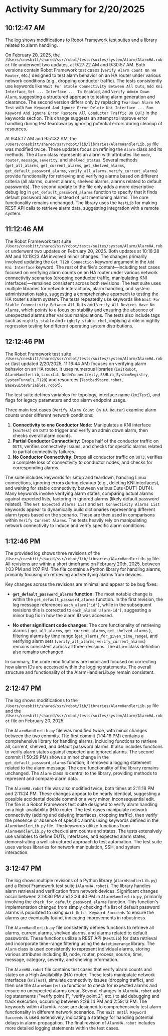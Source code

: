 # Activity Summary for 2/20/2025

## 10:12:47 AM
The log shows modifications to Robot Framework test suites and a library related to alarm handling.

On February 20, 2025, the `/Users/cnesbitt/shared/ssr/robot/tests/suites/system/Alarm/AlarmHA.robot` file underwent two updates, at 9:27:22 AM and 9:30:57 AM.  Both versions contain Robot Framework test cases (`Verify Alarm Count On HA Router`, etc.) designed to test alarm behavior on an HA router under various network conditions (e.g., dropping conductor traffic).  The tests consistently use keywords like `Wait For Stable Connectivity Between All Duts`, `Add Kni Interface`, `Set ... Interface ... To Enabled`, and `Verify Admin Down Alarm`, suggesting a structured approach to testing alarm generation and clearance. The second version differs only by replacing  `Teardown Alarm HA Test` with `Run Keyword And Ignore Error Delete Kni Interface ... Run Keyword And Ignore Error Restore All Conductor Traffic On DUT3` in the keywords section. This change suggests an attempt to improve error handling during test teardown by ignoring potential errors during cleanup of resources.

At 9:45:17 AM and 9:51:32 AM, the  `/Users/cnesbitt/shared/ssr/robot/lib/libraries/AlarmHandlerLib.py` file was modified twice. These updates focus on refining the `Alarm` class and its methods.  The `Alarm` class represents an alarm with attributes like `node`, `router`, `message`, `severity`, and `shelved_status`. Several methods (`get_all_alarms`, `get_current_alarms`, `get_shelved_alarms`, `get_default_password_alarms`, `verify_all_alarms`, `verify_current_alarms`) provide functionality for retrieving and verifying alarms based on different criteria (all alarms, current alarms, shelved alarms, alarms related to default passwords).  The second update to the file only adds a more descriptive debug log in `get_default_password_alarms` function to specify that it finds default password alarms, instead of just mentioning alarms.  The core functionality remains unchanged.  The library uses the `RestLib` for making REST API calls to retrieve alarm data, suggesting integration with a remote system.


## 11:12:46 AM
The Robot Framework test suite `/Users/cnesbitt/shared/ssr/robot/tests/suites/system/Alarm/AlarmHA.robot` underwent two updates on February 20, 2025.  Both updates at 10:18:28 AM and 10:19:23 AM involved minor changes.  The changes primarily involved updating the `Get T128 Connection` keyword argument in the `Add Kni Interface` keyword. The rest of the file's content—including test cases focused on verifying alarm counts on an HA router under various network connectivity scenarios (dropping conductor traffic, manipulating KNI interfaces)—remained consistent across both revisions.  The test suite uses multiple libraries for network interactions, alarm handling, and system administration tasks, suggesting a comprehensive approach to testing the HA router's alarm system.  The tests repeatedly use keywords like `Wait For Stable Connectivity Between All Duts` and `Verify All Devices Have No Alarms`, which points to a focus on stability and ensuring the absence of unexpected alarms after various manipulations.  The tests also include tags such as `nightly_stable` and `nightly_stable_rhel`, implying a role in nightly regression testing for different operating system distributions.


## 12:12:46 PM
The Robot Framework test suite `/Users/cnesbitt/shared/ssr/robot/tests/suites/system/Alarm/AlarmHA.robot` (last updated 2/20/2025, 11:16:44 AM) focuses on verifying alarm behavior on an HA router.  It uses numerous libraries (`InitRobot`, `AlarmHandlerLib`, `LinuxLib`, `NodeConnectivity`, `SSHLib`, `SystemRegistry`, `SystemTunnels`, `T128`) and resources (`TestbedStore.robot`, `BaseSuiteVariables.robot`).

The test suite defines variables for topology, interface name (`kniTest`), and flags for legacy parameters and top alarm endpoint usage.

Three main test cases (`Verify Alarm Count On HA Router`) examine alarm counts under different network conditions:

1.  **Connectivity to one Conductor Node:**  Manipulates a KNI interface (`kniTest`) on `DUT3` to trigger and verify an admin down alarm, then checks overall alarm counts.
2.  **Partial Conductor Connectivity:**  Drops half of the conductor traffic on `DUT3`, verifies connectivity issues, and checks for specific alarms related to partial connectivity failures.
3.  **No Conductor Connectivity:**  Drops all conductor traffic on `DUT3`, verifies a complete loss of connectivity to conductor nodes, and checks for corresponding alarms.

The suite includes keywords for setup and teardown, handling Linux connections, ignoring errors during cleanup (e.g., deleting KNI interfaces), and waiting for stable connectivity between various Duts (DUT1-DUT4).  Many keywords involve verifying alarm states, comparing actual alarms against expected lists, factoring in ignored alarms (likely default password related). The `Get Expected Alarms List` and `Get Connectivity Alarms List` keywords appear to dynamically build dictionaries representing different alarm types based on the scenario.  These are then used in comparisons within `Verify Current Alarms`. The tests heavily rely on manipulating network connectivity to induce and verify specific alarm conditions.


## 1:12:46 PM
The provided log shows three revisions of the `/Users/cnesbitt/shared/ssr/robot/lib/libraries/AlarmHandlerLib.py` file.  All revisions are within a short timeframe on February 20th, 2025, between 1:03 PM and 1:07 PM. The file contains a Python library for handling alarms, primarily focusing on retrieving and verifying alarms from devices.

Key changes across the revisions are minimal and appear to be bug fixes:


* **`get_default_password_alarms` function:** The most notable change is within the `get_default_password_alarms` function.  In the first revision, the log message references `each_alarm['id']`, while in the subsequent revisions this is corrected to `each_alarm['alarm-id']`, suggesting a minor bug fix in how the alarm ID was accessed.

* **No other significant code changes:**  The core functionality of retrieving alarms ( `get_all_alarms`, `get_current_alarms`, `get_shelved_alarms` ), filtering alarms by time range (`get_alarms_for_given_time_range`), and verifying alarm sets (`verify_all_alarms`, `verify_current_alarms`) remains consistent across all three revisions. The `Alarm` class definition also remains unchanged.

In summary, the code modifications are minor and focused on correcting how alarm IDs are accessed within the logging statements. The overall structure and functionality of the AlarmHandlerLib.py remain consistent.


## 2:12:47 PM
The log shows modifications to the `/Users/cnesbitt/shared/ssr/robot/lib/libraries/AlarmHandlerLib.py` file and the `/Users/cnesbitt/shared/ssr/robot/tests/suites/system/Alarm/AlarmHA.robot` file on February 20, 2025.

The `AlarmHandlerLib.py` file was modified twice, with minor changes between the two commits.  The first commit (1:14:16 PM) contains a comprehensive library for handling alarms, including functions to retrieve all, current, shelved, and default password alarms. It also includes functions to verify alarm states against expected and ignored alarms. The second commit (1:50:29 PM) shows a minor change in the `get_default_password_alarms` function; it removed a logging statement related to the alarm message. The core functionality of the library remains unchanged.  The `Alarm` class is central to the library, providing methods to represent and compare alarm data.

The `AlarmHA.robot` file was also modified twice, both times at 2:11:18 PM and 2:11:24 PM. These changes appear to be nearly identical, suggesting a possible accidental double commit or a very minor, inconsequential edit.  The file is a Robot Framework test suite designed to verify alarm handling on a high-availability (HA) router.  The test cases manipulate network connectivity (adding and deleting interfaces, dropping traffic), then verify the presence or absence of specific alarms using keywords defined in the `AlarmHandlerLib.py` file. The keywords utilize functions from `AlarmHandlerLib.py` to check alarm counts and states.  The tests extensively use variables to define DUTs, interfaces, and expected alarm states, demonstrating a well-structured approach to test automation.  The test suite uses various libraries for network manipulation, SSH, and system interaction.


## 3:12:47 PM
The log shows multiple revisions of a Python library (`AlarmHandlerLib.py`) and a Robot Framework test suite (`AlarmHA.robot`).  The library handles alarm retrieval and verification from network devices.  Significant changes occur between 2:19:36 PM and 2:24:40 PM in `AlarmHandlerLib.py`, primarily involving the `check_for_default_password_alarms` function.  This function's implementation changed from simply checking if a list of default password alarms is populated to using `Wait Until Keyword Succeeds` to ensure the alarms are eventually found, indicating improvements in robustness.

The `AlarmHandlerLib.py` file consistently defines functions to retrieve all alarms, current alarms, shelved alarms, and alarms related to default passwords. These functions utilize a REST API (`RestLib`) for data retrieval and incorporate time-range filtering using the `datetimerange` library.  The `Alarm` class is used consistently to represent individual alarms, storing various attributes including ID, node, router, process, source, time, message, category, severity, and shelving information.

The `AlarmHA.robot` file contains test cases that verify alarm counts and states on a High Availability (HA) router.  These tests manipulate network interfaces (`kniTest`), simulate connectivity issues (dropping traffic), and then use the `AlarmHandlerLib` functions to check for expected alarms and ensure no unexpected alarms occur.  Several changes in `AlarmHA.robot` add log statements ("verify point 1", "verify point 2", etc.)  to aid debugging and track execution, occurring between 2:29:14 PM and 2:59:13 PM.  The keywords within `AlarmHA.robot` are designed to comprehensively test alarm functionality in different network scenarios.  The `Wait Until Keyword Succeeds` is used extensively, indicating a strategy for handling potential delays in alarm propagation.  The final revision of `AlarmHA.robot` includes more detailed logging statements within the test cases.
